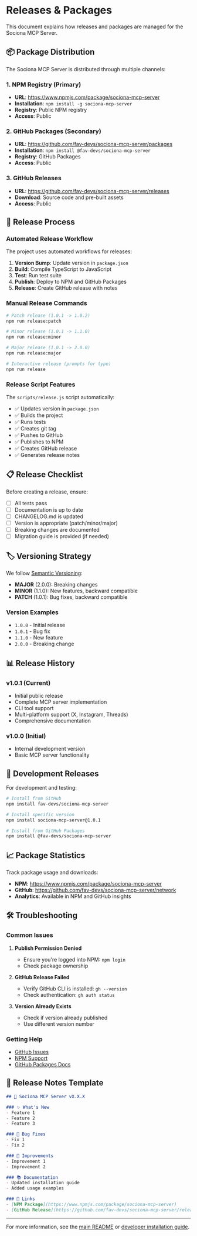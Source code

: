 # Releases & Packages

This document explains how releases and packages are managed for the Sociona MCP Server.

## 📦 Package Distribution

The Sociona MCP Server is distributed through multiple channels:

### 1. NPM Registry (Primary)
- **URL**: https://www.npmjs.com/package/sociona-mcp-server
- **Installation**: `npm install -g sociona-mcp-server`
- **Registry**: Public NPM registry
- **Access**: Public

### 2. GitHub Packages (Secondary)
- **URL**: https://github.com/fav-devs/sociona-mcp-server/packages
- **Installation**: `npm install @fav-devs/sociona-mcp-server`
- **Registry**: GitHub Packages
- **Access**: Public

### 3. GitHub Releases
- **URL**: https://github.com/fav-devs/sociona-mcp-server/releases
- **Download**: Source code and pre-built assets
- **Access**: Public

## 🚀 Release Process

### Automated Release Workflow

The project uses automated workflows for releases:

1. **Version Bump**: Update version in `package.json`
2. **Build**: Compile TypeScript to JavaScript
3. **Test**: Run test suite
4. **Publish**: Deploy to NPM and GitHub Packages
5. **Release**: Create GitHub release with notes

### Manual Release Commands

```bash
# Patch release (1.0.1 -> 1.0.2)
npm run release:patch

# Minor release (1.0.1 -> 1.1.0)
npm run release:minor

# Major release (1.0.1 -> 2.0.0)
npm run release:major

# Interactive release (prompts for type)
npm run release
```

### Release Script Features

The `scripts/release.js` script automatically:

- ✅ Updates version in `package.json`
- ✅ Builds the project
- ✅ Runs tests
- ✅ Creates git tag
- ✅ Pushes to GitHub
- ✅ Publishes to NPM
- ✅ Creates GitHub release
- ✅ Generates release notes

## 📋 Release Checklist

Before creating a release, ensure:

- [ ] All tests pass
- [ ] Documentation is up to date
- [ ] CHANGELOG.md is updated
- [ ] Version is appropriate (patch/minor/major)
- [ ] Breaking changes are documented
- [ ] Migration guide is provided (if needed)

## 🏷️ Versioning Strategy

We follow [Semantic Versioning](https://semver.org/):

- **MAJOR** (2.0.0): Breaking changes
- **MINOR** (1.1.0): New features, backward compatible
- **PATCH** (1.0.1): Bug fixes, backward compatible

### Version Examples

- `1.0.0` - Initial release
- `1.0.1` - Bug fix
- `1.1.0` - New feature
- `2.0.0` - Breaking change

## 📊 Release History

### v1.0.1 (Current)
- Initial public release
- Complete MCP server implementation
- CLI tool support
- Multi-platform support (X, Instagram, Threads)
- Comprehensive documentation

### v1.0.0 (Initial)
- Internal development version
- Basic MCP server functionality

## 🔧 Development Releases

For development and testing:

```bash
# Install from GitHub
npm install fav-devs/sociona-mcp-server

# Install specific version
npm install sociona-mcp-server@1.0.1

# Install from GitHub Packages
npm install @fav-devs/sociona-mcp-server
```

## 📈 Package Statistics

Track package usage and downloads:

- **NPM**: https://www.npmjs.com/package/sociona-mcp-server
- **GitHub**: https://github.com/fav-devs/sociona-mcp-server/network
- **Analytics**: Available in NPM and GitHub insights

## 🛠️ Troubleshooting

### Common Issues

1. **Publish Permission Denied**
   - Ensure you're logged into NPM: `npm login`
   - Check package ownership

2. **GitHub Release Failed**
   - Verify GitHub CLI is installed: `gh --version`
   - Check authentication: `gh auth status`

3. **Version Already Exists**
   - Check if version already published
   - Use different version number

### Getting Help

- [GitHub Issues](https://github.com/fav-devs/sociona-mcp-server/issues)
- [NPM Support](https://www.npmjs.com/support)
- [GitHub Packages Docs](https://docs.github.com/en/packages)

## 📝 Release Notes Template

```markdown
## 🎉 Sociona MCP Server vX.X.X

### ✨ What's New
- Feature 1
- Feature 2
- Feature 3

### 🐛 Bug Fixes
- Fix 1
- Fix 2

### 🔧 Improvements
- Improvement 1
- Improvement 2

### 📚 Documentation
- Updated installation guide
- Added usage examples

### 🔗 Links
- [NPM Package](https://www.npmjs.com/package/sociona-mcp-server)
- [GitHub Release](https://github.com/fav-devs/sociona-mcp-server/releases/tag/vX.X.X)
```

---

For more information, see the [main README](README.md) or [developer installation guide](DEVELOPER_INSTALLATION.md).
